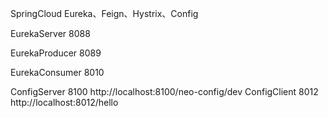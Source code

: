 SpringCloud Eureka、Feign、Hystrix、Config

EurekaServer 8088

EurekaProducer 8089

EurekaConsumer 8010

ConfigServer 8100
    http://localhost:8100/neo-config/dev
ConfigClient 8012
    http://localhost:8012/hello

